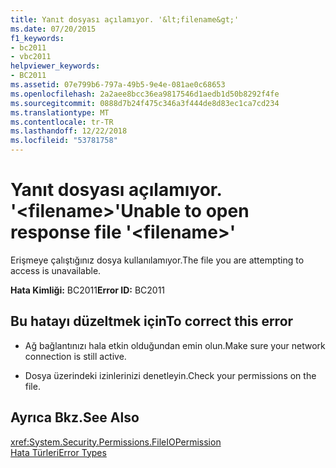 ```yaml
---
title: Yanıt dosyası açılamıyor. '&lt;filename&gt;'
ms.date: 07/20/2015
f1_keywords:
- bc2011
- vbc2011
helpviewer_keywords:
- BC2011
ms.assetid: 07e799b6-797a-49b5-9e4e-081ae0c68653
ms.openlocfilehash: 2a2aee8bcc36ea9817546d1aedb1d50b8292f4fe
ms.sourcegitcommit: 0888d7b24f475c346a3f444de8d83ec1ca7cd234
ms.translationtype: MT
ms.contentlocale: tr-TR
ms.lasthandoff: 12/22/2018
ms.locfileid: "53781758"
---
```

# <a name="unable-to-open-response-file-ltfilenamegt"></a><span data-ttu-id="560b7-102">Yanıt dosyası açılamıyor. '&lt;filename&gt;'</span><span class="sxs-lookup"><span data-stu-id="560b7-102">Unable to open response file '&lt;filename&gt;'</span></span>
<span data-ttu-id="560b7-103">Erişmeye çalıştığınız dosya kullanılamıyor.</span><span class="sxs-lookup"><span data-stu-id="560b7-103">The file you are attempting to access is unavailable.</span></span>  
  
 <span data-ttu-id="560b7-104">**Hata Kimliği:** BC2011</span><span class="sxs-lookup"><span data-stu-id="560b7-104">**Error ID:** BC2011</span></span>  
  
## <a name="to-correct-this-error"></a><span data-ttu-id="560b7-105">Bu hatayı düzeltmek için</span><span class="sxs-lookup"><span data-stu-id="560b7-105">To correct this error</span></span>  
  
-   <span data-ttu-id="560b7-106">Ağ bağlantınızı hala etkin olduğundan emin olun.</span><span class="sxs-lookup"><span data-stu-id="560b7-106">Make sure your network connection is still active.</span></span>  
  
-   <span data-ttu-id="560b7-107">Dosya üzerindeki izinlerinizi denetleyin.</span><span class="sxs-lookup"><span data-stu-id="560b7-107">Check your permissions on the file.</span></span>  
  
## <a name="see-also"></a><span data-ttu-id="560b7-108">Ayrıca Bkz.</span><span class="sxs-lookup"><span data-stu-id="560b7-108">See Also</span></span>  
 <xref:System.Security.Permissions.FileIOPermission>  
 [<span data-ttu-id="560b7-109">Hata Türleri</span><span class="sxs-lookup"><span data-stu-id="560b7-109">Error Types</span></span>](../../visual-basic/programming-guide/language-features/error-types.md)

